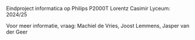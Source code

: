 Eindproject informatica op Philips P2000T
Lorentz Casimir Lyceum: 2024/25

Voor meer informatie, vraag:
Machiel de Vries,
Joost Lemmens,
Jasper van der Geer
